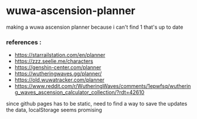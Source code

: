 # wuwa-ascension-planner
making a wuwa ascension planner because i can't find 1 that's up to date

### references :
- https://starrailstation.com/en/planner 
- https://zzz.seelie.me/characters
- https://genshin-center.com/planner
- https://wutheringwaves.gg/planner/
- https://old.wuwatracker.com/planner
- https://www.reddit.com/r/WutheringWaves/comments/1epwfsq/wuthering_waves_ascension_calculator_collection/?rdt=42610

since github pages has to be static, need to find a way to save the updates the data, localStorage seems promising